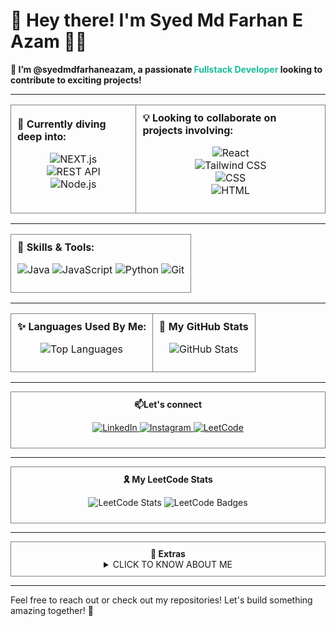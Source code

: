 # 👋 Hey there! I'm **Syed Md Farhan E Azam** 🧑‍💻

<b>🚀 I’m @syedmdfarhaneazam, a passionate <span style="color:#1abc9c">Fullstack Developer</span> looking to contribute to exciting projects!</b>

---

<table>
  <tr>
    <td style="border: 1px solid gray; padding: 10px;">
      <b>🌱 Currently diving deep into:</b>  
      <p align="center">
      <img src="https://img.shields.io/badge/NEXT.js-000000?style=for-the-badge&logo=next.js&logoColor=white" alt="NEXT.js"><br/>
      <img src="https://img.shields.io/badge/REST_API-FF6F00?style=for-the-badge&logo=fastapi&logoColor=white" alt="REST API"><br/>
      <img src="https://img.shields.io/badge/Node.js-339933?style=for-the-badge&logo=node.js&logoColor=white" alt="Node.js">
      </p> 
    </td>
    <td style="border: 1px solid gray; padding: 10px;">
      <b>💡 Looking to collaborate on projects involving:</b>  
      <p align="center"> 
      <img src="https://img.shields.io/badge/React-61DAFB?style=for-the-badge&logo=react&logoColor=black" alt="React"><br/> 
      <img src="https://img.shields.io/badge/Tailwind_CSS-38B2AC?style=for-the-badge&logo=tailwind-css&logoColor=white" alt="Tailwind CSS"><br/>
      <img src="https://img.shields.io/badge/CSS-1572B6?style=for-the-badge&logo=css3&logoColor=white" alt="CSS"><br/>
      <img src="https://img.shields.io/badge/HTML-E34F26?style=for-the-badge&logo=html5&logoColor=white" alt="HTML">
      </p>
    </td>
  </tr>
</table>

---

<table>
  <tr>
    <td style="border: 1px solid gray; padding: 10px;">
      <b>🎨 Skills & Tools:</b>  
      <p align="center">
      <img src="https://img.shields.io/badge/Java-007396?style=for-the-badge&logo=java&logoColor=white" alt="Java">  
      <img src="https://img.shields.io/badge/JavaScript-F7DF1E?style=for-the-badge&logo=javascript&logoColor=black" alt="JavaScript">  
      <img src="https://img.shields.io/badge/Python-3776AB?style=for-the-badge&logo=python&logoColor=white" alt="Python">  
      <img src="https://img.shields.io/badge/Git-F05032?style=for-the-badge&logo=git&logoColor=white" alt="Git">
      </p>
    </td>
  </tr>
</table>

---

<table>
  <tr>
    <td style="border: 1px solid gray; padding: 10px;">
      <b>✨ Languages Used By Me:</b>
      <p align="center">
        <img src="https://github-readme-stats.vercel.app/api/top-langs/?username=syedmdfarhaneazam&layout=compact&theme=radical" alt="Top Languages" />
      </p>
    </td>
    <td style="border: 1px solid gray; padding: 10px;">
      <b>🐞 My GitHub Stats</b>
      <p align="center">
        <img src="https://github-readme-stats.vercel.app/api?username=syedmdfarhaneazam&show_icons=true&theme=radical&count_private=true" alt="GitHub Stats" />
      </p>
    </td>
  </tr>
</table>

---

<div align="center" style="border: 1px solid gray; padding: 10px;">
<b>📫Let's connect</b>
<p align="center">
  <a href="https://www.linkedin.com/in/syed-md-farhan-e-azam-b21043279/">
    <img src="https://img.shields.io/badge/LinkedIn-0A66C2?style=for-the-badge&logo=linkedin&logoColor=white" alt="LinkedIn">
  </a>
  <a href="https://www.instagram.com/syed_md_farhan_e_azam?igsh=MWZsb2hqN2JobzE2aw==">
    <img src="https://img.shields.io/badge/Instagram-E4405F?style=for-the-badge&logo=instagram&logoColor=white" alt="Instagram">
  </a>
  <a href="https://leetcode.com/u/SYED_MD_FARHAN_E_AZAM/">
    <img src="https://img.shields.io/badge/LeetCode-FFA116?style=for-the-badge&logo=leetcode&logoColor=white" alt="LeetCode">
  </a>
</p>
</div>

---

<div align="center" style="border: 1px solid gray; padding: 10px;">
<b>🎗️ My LeetCode Stats</b>
<p align="center">
  <img src="https://leetcard.jacoblin.cool/SYED_MD_FARHAN_E_AZAM?theme=dark&ext=heatmap" alt="LeetCode Stats" />
  <img src="https://leetcode-badge-showcase.vercel.app/api?username=SYED_MD_FARHAN_E_AZAM&theme=tokyonight&animated=true" alt="LeetCode Badges"/>
</p>
</div>

---

<div align="center" style="border: 1px solid gray; padding: 10px;">
<b>🍥 Extras</b>
<details>
  <summary>CLICK TO KNOW ABOUT ME</summary>
  1. <i>this user loves playing chess</i> ^_^ <br/>
  2. <i>this user is a writer who loves coding</i> ƪ(˘⌣˘)ʃ <br/>
  3. <i>coding without a touch of music is boring</i> ~_~
</details>
</div>

---

Feel free to reach out or check out my repositories! Let's build something amazing together! 🚀
